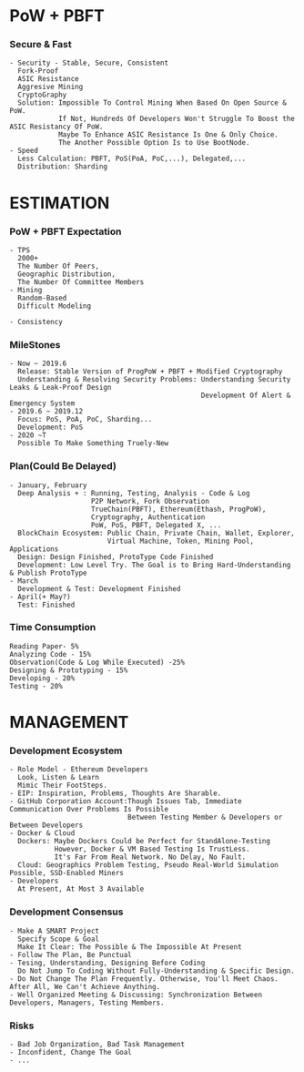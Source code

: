 # PoW + PBFT
### Secure & Fast
    - Security - Stable, Secure, Consistent
      Fork-Proof
      ASIC Resistance
      Aggresive Mining
      CryptoGraphy
      Solution: Impossible To Control Mining When Based On Open Source & PoW.
                If Not, Hundreds Of Developers Won't Struggle To Boost the ASIC Resistancy Of PoW.
                Maybe To Enhance ASIC Resistance Is One & Only Choice.
                The Another Possible Option Is to Use BootNode.
    - Speed
      Less Calculation: PBFT, PoS(PoA, PoC,...), Delegated,...
      Distribution: Sharding
      
# ESTIMATION
### PoW + PBFT Expectation
    - TPS
      2000+
      The Number Of Peers,
      Geographic Distribution,
      The Number Of Committee Members
    - Mining
      Random-Based
      Difficult Modeling
      
    - Consistency
### MileStones
    - Now ~ 2019.6
      Release: Stable Version of ProgPoW + PBFT + Modified Cryptography
      Understanding & Resolving Security Problems: Understanding Security Leaks & Leak-Proof Design
                                                   Development Of Alert & Emergency System
    - 2019.6 ~ 2019.12
      Focus: PoS, PoA, PoC, Sharding...
      Development: PoS
    - 2020 ~T
      Possible To Make Something Truely-New
### Plan(Could Be Delayed)
    - January, February
      Deep Analysis + : Running, Testing, Analysis - Code & Log
                        P2P Network, Fork Observation
                        TrueChain(PBFT), Ethereum(Ethash, ProgPoW),
                        Cryptography, Authentication
                        PoW, PoS, PBFT, Delegated X, ...
      BlockChain Ecosystem: Public Chain, Private Chain, Wallet, Explorer,
                            Virtual Machine, Token, Mining Pool, Applications
      Design: Design Finished, ProtoType Code Finished                 
      Development: Low Level Try. The Goal is to Bring Hard-Understanding  & Publish ProtoType
    - March
      Development & Test: Development Finished
    - April(+ May?)
      Test: Finished
### Time Consumption
    Reading Paper- 5%
    Analyzing Code - 15%
    Observation(Code & Log While Executed) -25%
    Designing & Prototyping - 15%
    Developing - 20% 
    Testing - 20%
    
# MANAGEMENT
### Development Ecosystem
    - Role Model - Ethereum Developers 
      Look, Listen & Learn
      Mimic Their FootSteps.
    - EIP: Inspiration, Problems, Thoughts Are Sharable.
    - GitHub Corporation Account:Though Issues Tab, Immediate Communication Over Problems Is Possible
                                 Between Testing Member & Developers or Between Developers
    - Docker & Cloud
      Dockers: Maybe Dockers Could be Perfect for StandAlone-Testing
               However, Docker & VM Based Testing Is TrustLess.
               It's Far From Real Network. No Delay, No Fault.
      Cloud: Geographics Problem Testing, Pseudo Real-World Simulation Possible, SSD-Enabled Miners
    - Developers
      At Present, At Most 3 Available
### Development Consensus
    - Make A SMART Project
      Specify Scope & Goal
      Make It Clear: The Possible & The Impossible At Present
    - Follow The Plan, Be Punctual
    - Tesing, Understanding, Designing Before Coding
      Do Not Jump To Coding Without Fully-Understanding & Specific Design.
    - Do Not Change The Plan Frequently. Otherwise, You'll Meet Chaos. After All, We Can't Achieve Anything.
    - Well Organized Meeting & Discussing: Synchronization Between Developers, Managers, Testing Members.
### Risks
    - Bad Job Organization, Bad Task Management
    - Inconfident, Change The Goal
    - ...
